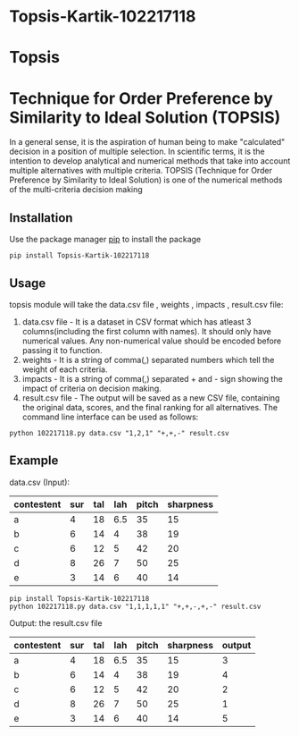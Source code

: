 # Topsis-Kartik-102217118

# Topsis
# Technique for Order Preference by Similarity to Ideal Solution (TOPSIS)
In a general sense, it is the aspiration of human being to make "calculated" decision in a position of
multiple selection. In scientific terms, it is the intention to develop analytical and numerical methods that take into
account multiple alternatives with multiple criteria.
TOPSIS (Technique for Order Preference by Similarity to Ideal Solution) is one of the numerical
methods of the multi-criteria decision making


## Installation
Use the package manager [pip](https://pip.pypa.io/en/stable/) to install the package
```
pip install Topsis-Kartik-102217118
```




## Usage
topsis module will take the data.csv file , weights , impacts , result.csv file:
1. data.csv file  - It is a dataset in CSV format which has atleast 3 columns(including the first column with names). It should only have numerical values. Any non-numerical value should be encoded before passing it to function.
2. weights - It is a string of comma(,) separated numbers which tell the weight of each criteria.
3. impacts - It is a string of comma(,) separated + and - sign showing the impact of criteria on decision making.
4. result.csv file - The output will be saved as a new CSV file, containing the original data, scores, and the final ranking for all alternatives.
The command line interface can be used as follows:
```
python 102217118.py data.csv "1,2,1" "+,+,-" result.csv
```
## Example

data.csv (Input):

|contestent|sur|tal|lah|pitch|sharpness|
|------|---|----|-------|-------|-----|
|a|4|18|6.5|35|15|
|b|6|14|4|38|19|
|c|6|12|5|42|20|
|d|8|26|7|50|25|
|e|3|14|6|40|14|


```
pip install Topsis-Kartik-102217118
python 102217118.py data.csv "1,1,1,1,1" "+,+,-,+,-" result.csv
```

Output: the result.csv file

|contestent|sur|tal|lah|pitch|sharpness|output|
|--|------|----|--------|--------|-------|-------|
|a|4|18|6.5|35|15|3|
|b|6|14|4|38|19|4|
|c|6|12|5|42|20|2|
|d|8|26|7|50|25|1|
|e|3|14|6|40|14|5|
